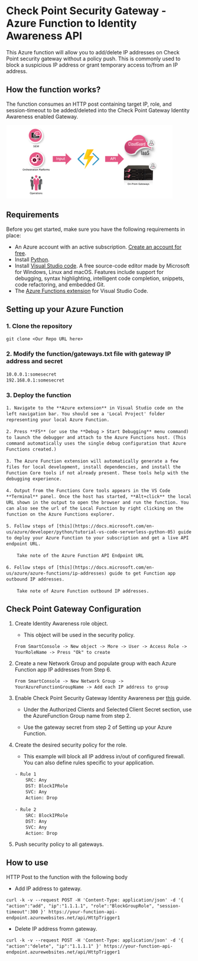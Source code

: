 # Check Point Security Gateway - Azure Function to Identity Awareness API
This Azure function will allow you to add/delete IP addresses on Check Point security gateway without a policy push. This is commonly used to block a suspicious IP address or grant temporary access to/from an IP address.

## How the function works?

The function consumes an HTTP post containing target IP, role, and session-timeout to be added/deleted into the Check Point Gateway Identity Awareness enabled Gateway. 

<p align="left">
<a href="https://www.checkpoint.com">
<img width="450" src="function_icon.png"> </a>
</p>

## Requirements
Before you get started, make sure you have the following requirements in place:
- An Azure account with an active subscription. [Create an account for free](https://azure.microsoft.com/free/?ref=microsoft.com&utm_source=microsoft.com&utm_medium=docs&utm_campaign=visualstudio).
- Install [Python](https://www.python.org/downloads/). 
- Install [Visual Studio code](https://code.visualstudio.com). A free source-code editor made by Microsoft for Windows, Linux and macOS. Features include support for debugging, syntax highlighting, intelligent code completion, snippets, code refactoring, and embedded Git.
- The [Azure Functions extension](https://marketplace.visualstudio.com/items?itemName=ms-azuretools.vscode-azurefunctions) for Visual Studio Code.

## Setting up your Azure Function

### 1. Clone the repository

```console
git clone <Our Repo URL here>
```

### 2. Modify the function/gateways.txt file with gateway IP address and secret

```
10.0.0.1:somesecret
192.168.0.1:somesecret
```

### 3. Deploy the function

    1. Navigate to the **Azure extension** in Visual Studio code on the left navigation bar. You should see a 'Local Project' folder representing your local Azure Function.

    2. Press **F5** (or use the **Debug > Start Debugging** menu command) to launch the debugger and attach to the Azure Functions host. (This command automatically uses the single debug configuration that Azure Functions created.)
    
    3. The Azure Function extension will automatically generate a few files for local development, install dependencies, and install the Function Core tools if not already present. These tools help with the debugging experience.
    
    4. Output from the Functions Core tools appears in the VS Code **Terminal** panel. Once the host has started, **Alt+click** the local URL shown in the output to open the browser and run the function. You can also see the url of the Local Function by right clicking on the function on the Azure Functions explorer.
    
    5. Follow steps of [this](https://docs.microsoft.com/en-us/azure/developer/python/tutorial-vs-code-serverless-python-05) guide to deploy your Azure Function to your subscription and get a live API endpoint URL.

        Take note of the Azure Function API Endpoint URL

    6. Follow steps of [this](https://docs.microsoft.com/en-us/azure/azure-functions/ip-addresses) guide to get Function app outbound IP addresses. 

        Take note of Azure Function outbound IP addresses. 
    
## Check Point Gateway Configuration

1. Create Identity Awareness role object.

    - This object will be used in the security policy.

    ```
    From SmartConsole -> New object -> More -> User -> Access Role -> YourRoleName -> Press "Ok" to create
    ```
    
2. Create a new Network Group and populate group with each Azure Function app IP addresses from Step 6. 

     ```
     From SmartConsole -> New Network Group -> YourAzureFunctionGroupName -> Add each IP address to group
    ```

3. Enable Check Point Security Gateway Identity Awareness per [this](https://sc1.checkpoint.com/documents/latest/IdentityAPIs/#ida_api_config~v1%20) guide.

    - Under the Authorized Clients and Selected Client Secret section, use the AzureFunction Group name from step 2.

    - Use the gateway secret from step 2 of Setting up your Azure Function.

4. Create the desired security policy for the role.

    - This example will block all IP address in/out of configured firewall. You can also define rules specific to your application. 
    
    ```
    - Rule 1 
        SRC: Any
        DST: BlockIPRole
        SVC: Any
        Action: Drop
        
    - Rule 2
        SRC: BlockIPRole
        DST: Any
        SVC: Any
        Action: Drop
    ```

5. Push security policy to all gateways.

## How to use

HTTP Post to the function with the following body

- Add IP address to gateway.
```
curl -k -v --request POST -H 'Content-Type: application/json' -d '{ "action":"add", "ip":"1.1.1.1", "role":"BlockGroupRole", "session-timeout":300 }' https://your-function-api-endpoint.azurewebsites.net/api/HttpTrigger1
```
- Delete IP address fromn gateway.
```
curl -k -v --request POST -H 'Content-Type: application/json' -d '{ "action":"delete", "ip":"1.1.1.1" }' https://your-function-api-endpoint.azurewebsites.net/api/HttpTrigger1
```